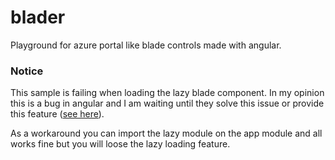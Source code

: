 # blader
Playground for azure portal like blade controls made with angular.

### Notice
This sample is failing when loading the lazy blade component. 
In my opinion this is a bug in angular and I am waiting until they solve this issue or provide this feature ([see here](https://github.com/angular/angular/issues/14324)).

As a workaround you can import the lazy module on the app module and all works fine but you will loose the lazy loading feature.